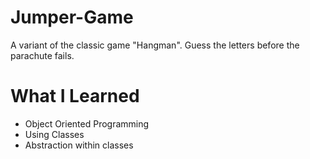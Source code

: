 # Jumper-Game
A variant of the classic game "Hangman".  Guess the letters before the parachute fails.

# What I Learned
* Object Oriented Programming
* Using Classes
* Abstraction within classes
